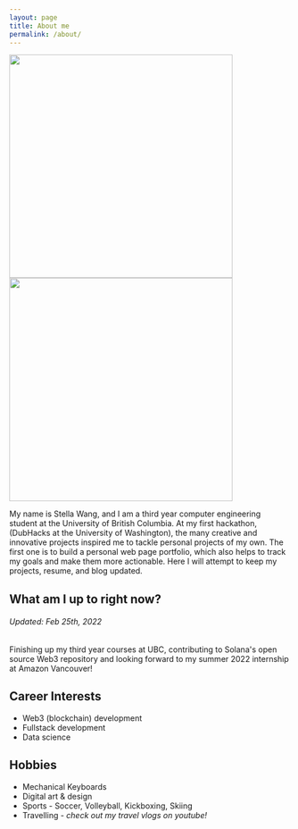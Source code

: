 ```yaml
---
layout: page
title: About me
permalink: /about/
---
```


<!-- ![me2](https://github.com/stellaw1/stellaw1.github.io/blob/master/images/me2.jpg?raw=true) ![me3](https://github.com/stellaw1/stellaw1.github.io/blob/master/images/me3.jpg?raw=true) -->

<p float="left">
  <img src="https://github.com/stellaw1/stellaw1.github.io/blob/master/images/me2.jpg?raw=true" height ="400"/>
  <img src="https://github.com/stellaw1/stellaw1.github.io/blob/master/images/me3.jpg?raw=true" height="400"/>
</p>

My name is Stella Wang, and I am a third year computer engineering student at the University of British Columbia. At my first hackathon, (DubHacks at the University of Washington), the many creative and innovative projects inspired me to tackle personal projects of my own. The first one is to build a personal web page portfolio, which also helps to track my goals and make them more actionable. Here I will attempt to keep my projects, resume, and blog updated. 


## What am I up to right now?
###### Updated: Feb 25th, 2022
Finishing up my third year courses at UBC, contributing to Solana's open source Web3 repository and looking forward to my summer 2022 internship at Amazon Vancouver!

## Career Interests
- Web3 (blockchain) development
- Fullstack development
- Data science

## Hobbies
- Mechanical Keyboards
- Digital art & design
- Sports - Soccer, Volleyball, Kickboxing, Skiing
- Travelling - *check out my travel vlogs on youtube!*
